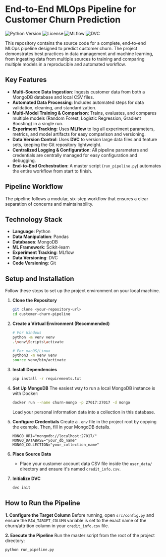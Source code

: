 # End-to-End MLOps Pipeline for Customer Churn Prediction

![Python Version](https://img.shields.io/badge/python-3.13+-blue.svg)
![License](https://img.shields.io/badge/license-MIT-green.svg)
![MLflow](https://img.shields.io/badge/MLflow-2.12-orange)
![DVC](https://img.shields.io/badge/DVC-3.49-blueviolet)

This repository contains the source code for a complete, end-to-end MLOps pipeline designed to predict customer churn. The project demonstrates best practices in data management and machine learning, from ingesting data from multiple sources to training and comparing multiple models in a reproducible and automated workflow.

## Key Features

* **Multi-Source Data Ingestion**: Ingests customer data from both a MongoDB database and local CSV files.
* **Automated Data Processing**: Includes automated steps for data validation, cleaning, and standardization.
* **Multi-Model Training & Comparison**: Trains, evaluates, and compares multiple models (Random Forest, Logistic Regression, Gradient Boosting) in a single run.
* **Experiment Tracking**: Uses **MLflow** to log all experiment parameters, metrics, and model artifacts for easy comparison and versioning.
* **Data Version Control**: Uses **DVC** to version large data files and feature sets, keeping the Git repository lightweight.
* **Centralized Logging & Configuration**: All pipeline parameters and credentials are centrally managed for easy configuration and debugging.
* **End-to-End Orchestration**: A master script (`run_pipeline.py`) automates the entire workflow from start to finish.

## Pipeline Workflow

The pipeline follows a modular, six-step workflow that ensures a clear separation of concerns and maintainability.



## Technology Stack

* **Language**: Python
* **Data Manipulation**: Pandas
* **Databases**: MongoDB
* **ML Framework**: Scikit-learn
* **Experiment Tracking**: MLflow
* **Data Versioning**: DVC
* **Code Versioning**: Git

## Setup and Installation

Follow these steps to set up the project environment on your local machine.

1.  **Clone the Repository**
    ```bash
    git clone <your-repository-url>
    cd customer-churn-pipeline
    ```

2.  **Create a Virtual Environment (Recommended)**
    ```bash
    # For Windows
    python -m venv venv
    .\venv\Scripts\activate

    # For macOS/Linux
    python3 -m venv venv
    source venv/bin/activate
    ```

3.  **Install Dependencies**
    ```bash
    pip install -r requirements.txt
    ```

4.  **Set Up MongoDB**
    The easiest way to run a local MongoDB instance is with Docker:
    ```bash
    docker run --name churn-mongo -p 27017:27017 -d mongo
    ```
    Load your personal information data into a collection in this database.

5.  **Configure Credentials**
    Create a `.env` file in the project root by copying the example. Then, fill in your MongoDB details.
    ```
    MONGO_URI="mongodb://localhost:27017/"
    MONGO_DATABASE="your_db_name"
    MONGO_COLLECTION="your_collection_name"
    ```

6.  **Place Source Data**
    * Place your customer account data CSV file inside the `user_data/` directory and ensure it's named `credit_info.csv`.

7.  **Initialize DVC**
    ```bash
    dvc init
    ```

## How to Run the Pipeline

**1. Configure the Target Column**
Before running, open `src/config.py` and ensure the `RAW_TARGET_COLUMN` variable is set to the exact name of the churn/attrition column in your `credit_info.csv` file.

**2. Execute the Pipeline**
Run the master script from the root of the project directory:
```bash
python run_pipeline.py
